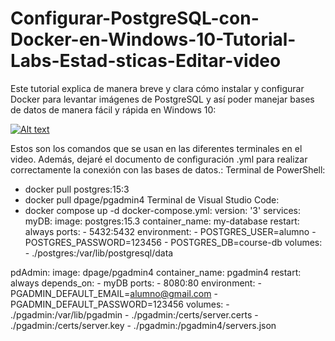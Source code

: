 # Configurar-PostgreSQL-con-Docker-en-Windows-10-Tutorial-Labs-Estad-sticas-Editar-video

Este tutorial explica de manera breve y clara cómo instalar y configurar Docker para levantar imágenes de PostgreSQL y así poder manejar bases de datos de manera fácil y rápida en Windows 10:

[![Alt text](https://img.youtube.com/vi/4tinTdrCmtvqnn0y/0.jpg)](https://www.youtube.com/watch?v=4tinTdrCmtvqnn0y)

Estos son los comandos que se usan en las diferentes terminales en el video. Además, dejaré el documento de configuración .yml para realizar correctamente la conexión con las bases de datos.:
Terminal de PowerShell:
  - docker pull postgres:15:3
  - docker pull dpage/pgadmin4
Terminal de Visual Studio Code:
  - docker compose up -d
docker-compose.yml:
version: '3'
services:
  myDB:
     image: postgres:15.3
     container_name: my-database
     restart: always
     ports:
          - 5432:5432
     environment:
          - POSTGRES_USER=alumno
          - POSTGRES_PASSWORD=123456
          - POSTGRES_DB=course-db
     volumes:
          - ./postgres:/var/lib/postgresql/data

  pdAdmin:
        image: dpage/pgadmin4
        container_name: pgadmin4
        restart: always
        depends_on:
           - myDB
        ports:
           - 8080:80
        environment:
           - PGADMIN_DEFAULT_EMAIL=alumno@gmail.com
           - PGADMIN_DEFAULT_PASSWORD=123456
        volumes:
           - ./pgadmin:/var/lib/pgadmin
           - ./pgadmin:/certs/server.certs
           - ./pgadmin:/certs/server.key
           - ./pgadmin:/pgadmin4/servers.json

